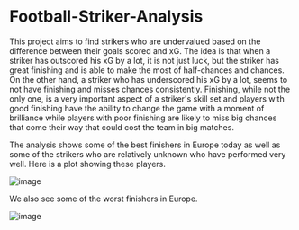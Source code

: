 # Football-Striker-Analysis

This project aims to find strikers who are undervalued based on the difference between their goals scored and xG. The idea is that when a striker has outscored his xG by a lot, it is not just luck, but the striker has great finishing and is able to make the most of half-chances and chances. On the other hand, a striker who has underscored his xG by a lot, seems to not have finishing and misses chances consistently. Finishing, while not the only one, is a very important aspect of a striker's skill set and players with good finishing have the ability to change the game with a moment of brilliance while players with poor finishing are likely to miss big chances that come their way that could cost the team in big matches.

The analysis shows some of the best finishers in Europe today as well as some of the strikers who are relatively unknown who have performed very well. Here is a plot showing these players.

![image](https://user-images.githubusercontent.com/73134788/113755169-ebb4ec00-9707-11eb-9a02-52b564079f61.png)

We also see some of the worst finishers in Europe. 

![image](https://user-images.githubusercontent.com/73134788/113755149-e5267480-9707-11eb-8c14-73f2e85589d1.png)


